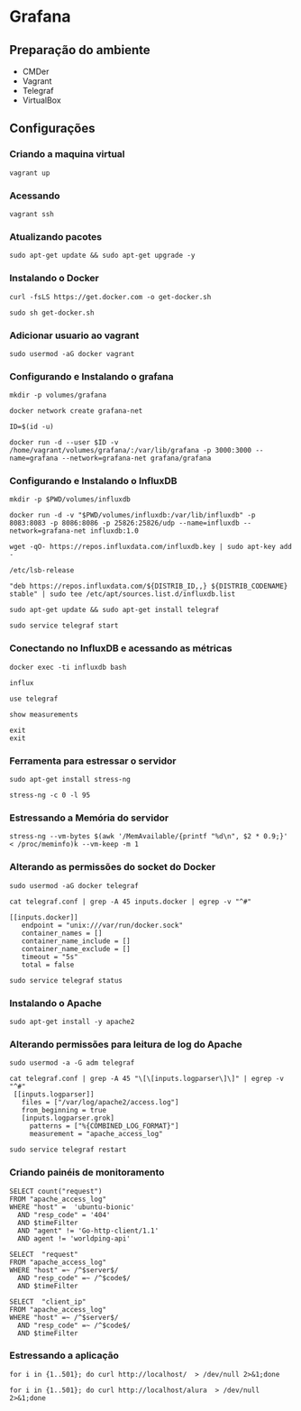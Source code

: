 # Grafana

## Preparação do ambiente

- CMDer
- Vagrant
- Telegraf
- VirtualBox

## Configurações

### Criando a maquina virtual

```script
vagrant up
```

### Acessando

```script
vagrant ssh
```

### Atualizando pacotes

```script
sudo apt-get update && sudo apt-get upgrade -y
```

### Instalando o Docker

```script
curl -fsLS https://get.docker.com -o get-docker.sh

sudo sh get-docker.sh
```

### Adicionar usuario ao vagrant

```script
sudo usermod -aG docker vagrant
```

### Configurando e Instalando o grafana

```script
mkdir -p volumes/grafana

docker network create grafana-net

ID=$(id -u)

docker run -d --user $ID -v /home/vagrant/volumes/grafana/:/var/lib/grafana -p 3000:3000 --name=grafana --network=grafana-net grafana/grafana
```

### Configurando e Instalando o InfluxDB

```script
mkdir -p $PWD/volumes/influxdb

docker run -d -v "$PWD/volumes/influxdb:/var/lib/influxdb" -p 8083:8083 -p 8086:8086 -p 25826:25826/udp --name=influxdb --network=grafana-net influxdb:1.0

wget -qO- https://repos.influxdata.com/influxdb.key | sudo apt-key add -

/etc/lsb-release

"deb https://repos.influxdata.com/${DISTRIB_ID,,} ${DISTRIB_CODENAME} stable" | sudo tee /etc/apt/sources.list.d/influxdb.list

sudo apt-get update && sudo apt-get install telegraf

sudo service telegraf start
```

### Conectando no InfluxDB e acessando as métricas

```script
docker exec -ti influxdb bash

influx

use telegraf

show measurements

exit
exit
```

### Ferramenta para estressar o servidor

```script
sudo apt-get install stress-ng

stress-ng -c 0 -l 95
```

### Estressando a Memória do servidor

```script
stress-ng --vm-bytes $(awk '/MemAvailable/{printf "%d\n", $2 * 0.9;}' < /proc/meminfo)k --vm-keep -m 1
```

### Alterando as permissões do socket do Docker

```script
sudo usermod -aG docker telegraf

cat telegraf.conf | grep -A 45 inputs.docker | egrep -v "^#"

[[inputs.docker]]
   endpoint = "unix:///var/run/docker.sock"
   container_names = []
   container_name_include = []
   container_name_exclude = []
   timeout = "5s"
   total = false

sudo service telegraf status
```

### Instalando o Apache

```script
sudo apt-get install -y apache2
```

### Alterando permissões para leitura de log do Apache

```script
sudo usermod -a -G adm telegraf

cat telegraf.conf | grep -A 45 "\[\[inputs.logparser\]\]" | egrep -v "^#"
 [[inputs.logparser]]
   files = ["/var/log/apache2/access.log"]
   from_beginning = true
   [inputs.logparser.grok]
     patterns = ["%{COMBINED_LOG_FORMAT}"]
     measurement = "apache_access_log"

sudo service telegraf restart
```

### Criando painéis de monitoramento

```script
SELECT count("request")
FROM "apache_access_log"
WHERE "host" =  'ubuntu-bionic'
  AND "resp_code" = '404'
  AND $timeFilter 
  AND "agent" != 'Go-http-client/1.1'
  AND agent != 'worldping-api'
```

```script
SELECT  "request"
FROM "apache_access_log"
WHERE "host" =~ /^$server$/ 
  AND "resp_code" =~ /^$code$/ 
  AND $timeFilter  

SELECT  "client_ip"
FROM "apache_access_log"
WHERE "host" =~ /^$server$/ 
  AND "resp_code" =~ /^$code$/ 
  AND $timeFilter  
```

### Estressando a aplicação

```script
for i in {1..501}; do curl http://localhost/  > /dev/null 2>&1;done

for i in {1..501}; do curl http://localhost/alura  > /dev/null 2>&1;done
```


```script

```

```script

```
